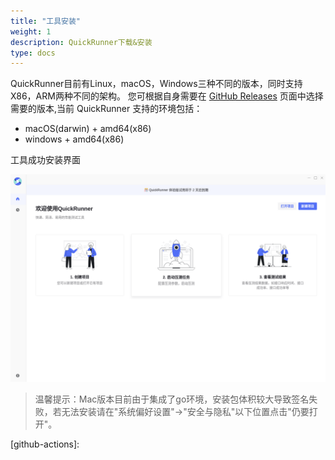 ```yaml
---
title: "工具安装"
weight: 1
description: QuickRunner下载&安装
type: docs
---
```


QuickRunner目前有Linux，macOS，Windows三种不同的版本，同时支持X86，ARM两种不同的架构。
您可根据自身需要在 [GitHub Releases][releases] 页面中选择需要的版本,当前 QuickRunner 支持的环境包括：

- macOS(darwin) + amd64(x86)
- windows + amd64(x86)

工具成功安装界面

<img src="/image/QuickRunner/direction/installation.png" alt="QuickRunner" width="800">

>温馨提示：Mac版本目前由于集成了go环境，安装包体积较大导致签名失败，若无法安装请在"系统偏好设置"->"安全与隐私"以下位置点击"仍要打开"。

[releases]:https://github.com/httprunner/QuickRunner/releases/tag/v1.0.12
[github-actions]: